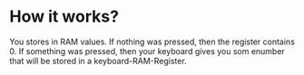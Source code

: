#                  How it works?

You stores in RAM values. If nothing was pressed, then the register contains 0. If something was pressed, then your keyboard gives you som enumber that will be stored in a keyboard-RAM-Register.